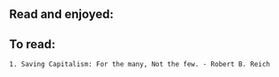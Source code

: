 ## Read and enjoyed:

## To read:
    1. Saving Capitalism: For the many, Not the few. - Robert B. Reich

